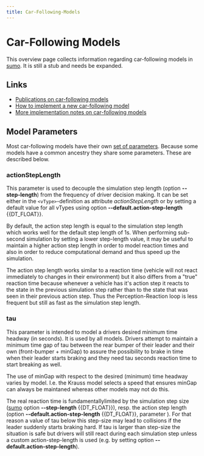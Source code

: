 ```yaml
---
title: Car-Following-Models
---
```


# Car-Following Models

This overview page collects information regarding car-following models
in [sumo](sumo.md). It is still a stub and needs be expanded.

## Links

- [Publications on car-following models](Publications.md#car-following_models)
- [How to implement a new car-following model](Developer/How_To/Car-Following_Model.md)
- [More implementation notes on car-following models](Developer/Implementation_Notes/Vehicle_Models.md)

## Model Parameters

Most car-following models have their own [set of parameters](Definition_of_Vehicles,_Vehicle_Types,_and_Routes.md#car-following_model_parameters).
Because some models have a common ancestry they share some parameters.
These are described below.

### actionStepLength

This parameter is used to decouple the simulation step length (option **--step-length**)
from the frequency of driver decision making. It can be set either in
the `<vType>`-definition as attribute *actionStepLength* or by setting a default
value for all vTypes using option **--default.action-step-length** {{DT_FLOAT}}.

By default, the action step length is equal to the simulation step
length which works well for the default step length of 1s. When
performing sub-second simulation by setting a lower step-length value,
it may be useful to maintain a higher action step length in order to
model reaction times and also in order to reduce computational demand
and thus speed up the simulation.

The action step length works similar to a reaction time (vehicle will not react immediately to changes in their environment) but it also differs from a "true" reaction time because whenever a vehicle has it's action step it reacts to the state in the previous simulation step rather than to the state that was seen in their previous action step. Thus the Perception-Reaction loop is less frequent but still as fast as the simulation step length.

### tau

This parameter is intended to model a drivers desired minimum time headway (in
seconds). It is used by all models. Drivers attempt to maintain a
minimum time gap of tau between the rear bumper of their leader and
their own (front-bumper + minGap) to assure the possibility to brake in
time when their leader starts braking and they need tau seconds reaction
time to start breaking as well.

The use of minGap with respect to the desired (minimum) time headway varies by model. I.e. the Krauss model selects a speed that ensures minGap can always be maintaned whereas other models may not do this.

The real reaction time is fundamentallylimited by the simulation step size ([sumo](sumo.md) option **--step-length** {{DT_FLOAT}}),
resp. the action step length (option **--default.action-step-length** {{DT_FLOAT}}, parameter ). For that reason a
value of tau below this step-size may lead to collisions if the leader
suddenly starts braking hard. If tau is larger than step-size the
situation is safe but drivers will still react during each simulation
step unless a custom action-step-length is used (e.g. by setting option **--default.action-step-length**).
